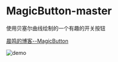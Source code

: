 # MagicButton-master
使用贝塞尔曲线绘制的一个有趣的开关按钮

[晨鸣的博客--MagicButton](http://lichenming.com/MagicButton.html#more)


![demo](http://om0qizim4.bkt.clouddn.com/magic_button_demo1.gif?imageView2/0/w/560)


